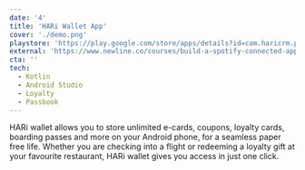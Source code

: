 ```yaml
---
date: '4'
title: 'HARi Wallet App'
cover: './demo.png'
playstore: 'https://play.google.com/store/apps/details?id=com.haricrm.passbookandroid'
external: 'https://www.newline.co/courses/build-a-spotify-connected-app'
cta: ''
tech:
  - Kotlin
  - Android Studio
  - Loyalty
  - Passbook
---
```


HARi wallet allows you to store unlimited e-cards, coupons, loyalty cards, boarding passes and more on your Android phone, for a seamless paper free life. Whether you are checking into a flight or redeeming a loyalty gift at your favourite restaurant, HARi wallet gives you access in just one click.
